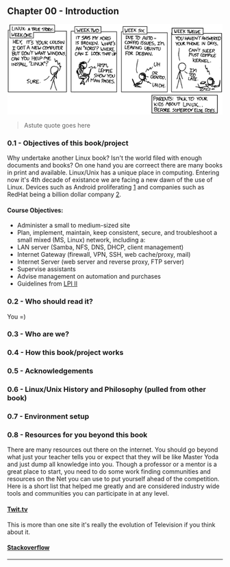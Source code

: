 ## Chapter 00 - Introduction
![Understanding the Technology and Philosophy of Unix/Linux](images/cautionary.png "Understanding the Technology and Philosophy of Unix/Linux")
> Astute quote goes here

### 0.1 - Objectives of this book/project

Why undertake another Linux book?  Isn't the world filed with enough documents and books?  On one hand you are correect there are many books in print and available.  Linux/Unix has a unique place in computing.  Entering now it's 4th decade of existance we are facing a new dawn of the use of Linux.  Devices such as Android proliferating [1](http://www.cnet.com/news/android-dominates-81-percent-of-world-smartphone-market/) and companies such as RedHat being a billion dollar company [2](http://arstechnica.com/business/2012/02/how-red-hat-killed-its-core-productand-became-a-billion-dollar-business/).  

#### Course Objectives:
  * Administer a small to medium-sized site 
  * Plan, implement, maintain, keep consistent, secure, and troubleshoot a small mixed (MS, Linux) network, including a: 
  * LAN server (Samba, NFS, DNS, DHCP, client management)
  * Internet Gateway (firewall, VPN, SSH, web cache/proxy, mail)
  * Internet Server (web server and reverse proxy, FTP server)
  * Supervise assistants
  * Advise management on automation and purchases
  * Guidelines from [LPI II](https://www.lpi.org/certification/get-certified-lpi/lpic-2-linux-network-professional/) 

### 0.2 - Who should read it?

You =)

### 0.3 - Who are we?

### 0.4 - How this book/project works 

### 0.5 - Acknowledgements

### 0.6 - Linux/Unix History and Philosophy (pulled from other book)

### 0.7 - Environment setup

### 0.8 - Resources for you beyond this book  

  There are many resources out there on the internet.  You should go beyond what just your teacher tells you or expect that they will be like Master Yoda and just dump all knowledge into you.  Though a professor or a mentor is a great place to start, you need to do some work finding communities and resources on the Net you can use to put yourself ahead of the competition.  Here is a short list that helped me greatly and are considered industry wide tools and communities you can participate in at any level.
  
  #### [Twit.tv](http://www.twit.tv)
  
  This is more than one site it's really the evolution of Television if you think about it.  
  
  #### [Stackoverflow](http://www.stackoverflow.com)

- - - 